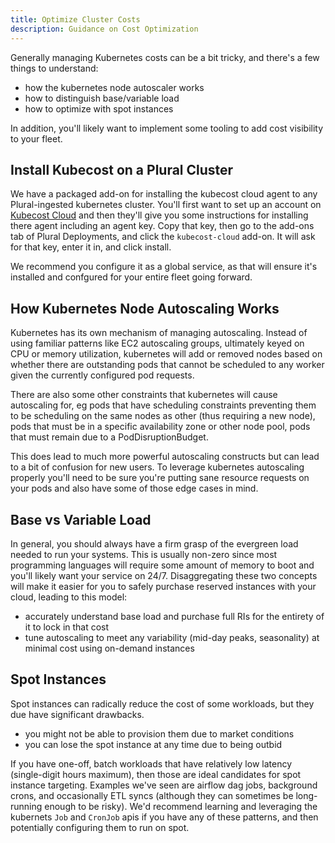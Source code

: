 ```yaml
---
title: Optimize Cluster Costs
description: Guidance on Cost Optimization
---
```


Generally managing Kubernetes costs can be a bit tricky, and there's a few things to understand:

- how the kubernetes node autoscaler works
- how to distinguish base/variable load
- how to optimize with spot instances

In addition, you'll likely want to implement some tooling to add cost visibility to your fleet.

## Install Kubecost on a Plural Cluster

We have a packaged add-on for installing the kubecost cloud agent to any Plural-ingested kubernetes cluster. You'll first want to set up an account on [Kubecost Cloud](https://www.kubecost.com/products/kubecost-cloud/) and then they'll give you some instructions for installing there agent including an agent key. Copy that key, then go to the add-ons tab of Plural Deployments, and click the `kubecost-cloud` add-on. It will ask for that key, enter it in, and click install.

We recommend you configure it as a global service, as that will ensure it's installed and confgured for your entire fleet going forward.

## How Kubernetes Node Autoscaling Works

Kubernetes has its own mechanism of managing autoscaling. Instead of using familiar patterns like EC2 autoscaling groups, ultimately keyed on CPU or memory utilization, kubernetes will add or removed nodes based on whether there are outstanding pods that cannot be scheduled to any worker given the currently configured pod requests.

There are also some other constraints that kubernetes will cause autoscaling for, eg pods that have scheduling constraints preventing them to be scheduling on the same nodes as other (thus requiring a new node), pods that must be in a specific availability zone or other node pool, pods that must remain due to a PodDisruptionBudget.

This does lead to much more powerful autoscaling constructs but can lead to a bit of confusion for new users. To leverage kubernetes autoscaling properly you'll need to be sure you're putting sane resource requests on your pods and also have some of those edge cases in mind.

## Base vs Variable Load

In general, you should always have a firm grasp of the evergreen load needed to run your systems. This is usually non-zero since most programming languages will require some amount of memory to boot and you'll likely want your service on 24/7. Disaggregating these two concepts will make it easier for you to safely purchase reserved instances with your cloud, leading to this model:

- accurately understand base load and purchase full RIs for the entirety of it to lock in that cost
- tune autoscaling to meet any variability (mid-day peaks, seasonality) at minimal cost using on-demand instances

## Spot Instances

Spot instances can radically reduce the cost of some workloads, but they due have significant drawbacks.

- you might not be able to provision them due to market conditions
- you can lose the spot instance at any time due to being outbid

If you have one-off, batch workloads that have relatively low latency (single-digit hours maximum), then those are ideal candidates for spot instance targeting. Examples we've seen are airflow dag jobs, background crons, and occasionally ETL syncs (although they can sometimes be long-running enough to be risky). We'd recommend learning and leveraging the kubernets `Job` and `CronJob` apis if you have any of these patterns, and then potentially configuring them to run on spot.
